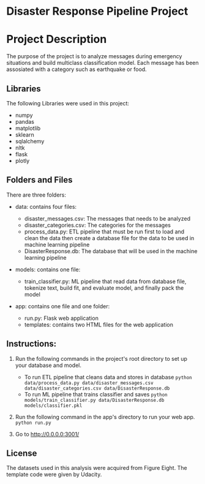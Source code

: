 # Disaster Response Pipeline Project

# Project Description

The purpose of the project is to analyze messages during emergency situations and build multiclass classification model. Each message has been assosiated with a category such as earthquake or food. 

## Libraries
The following Libraries were used in this project:
* numpy
* pandas
* matplotlib
* sklearn
* sqlalchemy
* nltk
* flask
* plotly

## Folders and Files
There are three folders:
- data: contains four files:
    * disaster_messages.csv: The messages that needs to be analyzed
    * disaster_categories.csv: The categories for the messages
    * process_data.py: ETL pipeline that must be run first to load and clean the data then create a database file for the data to be used in machine learning pipeline
    * DisasterResponse.db: The database that will be used in the machine learning pipeline

- models: contains one file:
    * train_classifier.py: ML pipeline that read data from database file, tokenize text, build fit, and evaluate model, and finally pack the model

- app: contains one file and one folder:
    * run.py: Flask web application
    * templates: contains two HTML files for the web application


## Instructions:
1. Run the following commands in the project's root directory to set up your database and model.

    - To run ETL pipeline that cleans data and stores in database
        `python data/process_data.py data/disaster_messages.csv data/disaster_categories.csv data/DisasterResponse.db`
    - To run ML pipeline that trains classifier and saves
        `python models/train_classifier.py data/DisasterResponse.db models/classifier.pkl`

2. Run the following command in the app's directory to run your web app.
    `python run.py`

3. Go to http://0.0.0.0:3001/


## License
The datasets used in this analysis were acquired from Figure Eight. The template code were given by Udacity.